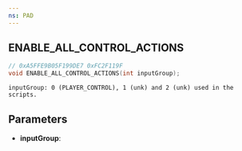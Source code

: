 ```yaml
---
ns: PAD
---
```

## ENABLE_ALL_CONTROL_ACTIONS

```c
// 0xA5FFE9B05F199DE7 0xFC2F119F
void ENABLE_ALL_CONTROL_ACTIONS(int inputGroup);
```

```
inputGroup: 0 (PLAYER_CONTROL), 1 (unk) and 2 (unk) used in the scripts.
```

## Parameters
* **inputGroup**: 

